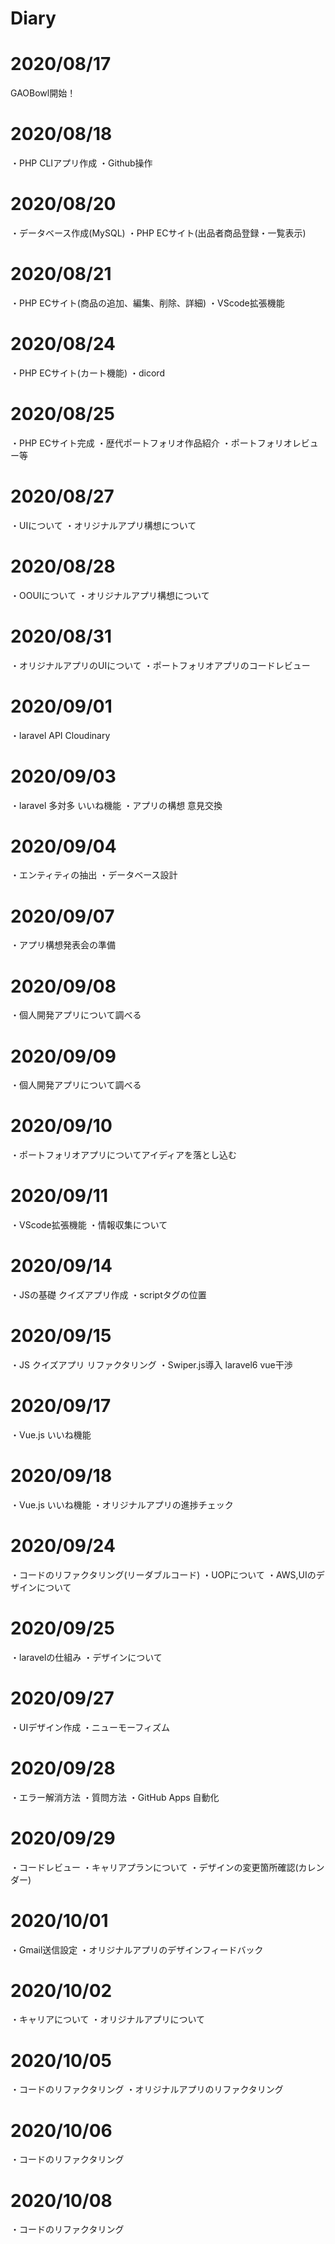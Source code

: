 # Diary

# 2020/08/17
GAOBowl開始！

# 2020/08/18
・PHP CLIアプリ作成
・Github操作

# 2020/08/20
・データベース作成(MySQL)
・PHP ECサイト(出品者商品登録・一覧表示)

# 2020/08/21
・PHP ECサイト(商品の追加、編集、削除、詳細)
・VScode拡張機能

# 2020/08/24
・PHP ECサイト(カート機能)
・dicord

# 2020/08/25
・PHP ECサイト完成
・歴代ポートフォリオ作品紹介
・ポートフォリオレビュー等

# 2020/08/27
・UIについて
・オリジナルアプリ構想について

# 2020/08/28
・OOUIについて
・オリジナルアプリ構想について

# 2020/08/31
・オリジナルアプリのUIについて
・ポートフォリオアプリのコードレビュー

# 2020/09/01
・laravel API Cloudinary

# 2020/09/03
・laravel 多対多 いいね機能
・アプリの構想 意見交換

# 2020/09/04
・エンティティの抽出
・データベース設計

# 2020/09/07
・アプリ構想発表会の準備

# 2020/09/08
・個人開発アプリについて調べる

# 2020/09/09
・個人開発アプリについて調べる

# 2020/09/10
・ポートフォリオアプリについてアイディアを落とし込む

# 2020/09/11
・VScode拡張機能
・情報収集について

# 2020/09/14
・JSの基礎 クイズアプリ作成
・scriptタグの位置

# 2020/09/15
・JS クイズアプリ リファクタリング
・Swiper.js導入 laravel6 vue干渉

# 2020/09/17
・Vue.js いいね機能

# 2020/09/18
・Vue.js いいね機能
・オリジナルアプリの進捗チェック

# 2020/09/24
・コードのリファクタリング(リーダブルコード)
・UOPについて
・AWS,UIのデザインについて

# 2020/09/25
・laravelの仕組み
・デザインについて

# 2020/09/27
・UIデザイン作成
・ニューモーフィズム

# 2020/09/28
・エラー解消方法
・質問方法
・GitHub Apps 自動化

# 2020/09/29
・コードレビュー
・キャリアプランについて
・デザインの変更箇所確認(カレンダー)

# 2020/10/01
・Gmail送信設定
・オリジナルアプリのデザインフィードバック

# 2020/10/02
・キャリアについて
・オリジナルアプリについて

# 2020/10/05
・コードのリファクタリング
・オリジナルアプリのリファクタリング

# 2020/10/06
・コードのリファクタリング

# 2020/10/08
・コードのリファクタリング
